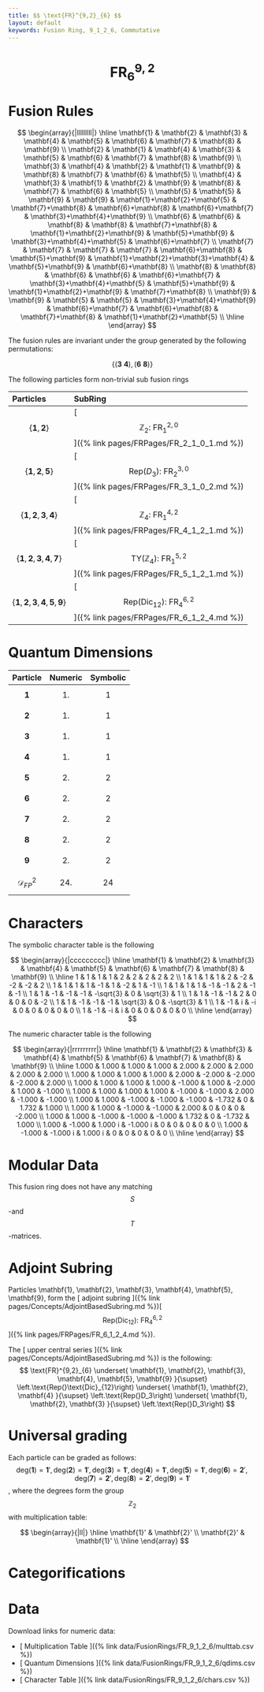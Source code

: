 ```yaml
---
title: $$ \text{FR}^{9,2}_{6} $$
layout: default
keywords: Fusion Ring, 9_1_2_6, Commutative
---
```

# $$ \text{FR}^{9,2}_{6} $$


# Fusion Rules

$$
\begin{array}{|lllllllll|}
\hline
 \mathbf{1} & \mathbf{2} & \mathbf{3} & \mathbf{4} & \mathbf{5} & \mathbf{6} & \mathbf{7} & \mathbf{8} & \mathbf{9} \\
 \mathbf{2} & \mathbf{1} & \mathbf{4} & \mathbf{3} & \mathbf{5} & \mathbf{6} & \mathbf{7} & \mathbf{8} & \mathbf{9} \\
 \mathbf{3} & \mathbf{4} & \mathbf{2} & \mathbf{1} & \mathbf{9} & \mathbf{8} & \mathbf{7} & \mathbf{6} & \mathbf{5} \\
 \mathbf{4} & \mathbf{3} & \mathbf{1} & \mathbf{2} & \mathbf{9} & \mathbf{8} & \mathbf{7} & \mathbf{6} & \mathbf{5} \\
 \mathbf{5} & \mathbf{5} & \mathbf{9} & \mathbf{9} & \mathbf{1}+\mathbf{2}+\mathbf{5} & \mathbf{7}+\mathbf{8} & \mathbf{6}+\mathbf{8} & \mathbf{6}+\mathbf{7} & \mathbf{3}+\mathbf{4}+\mathbf{9} \\
 \mathbf{6} & \mathbf{6} & \mathbf{8} & \mathbf{8} & \mathbf{7}+\mathbf{8} & \mathbf{1}+\mathbf{2}+\mathbf{9} & \mathbf{5}+\mathbf{9} & \mathbf{3}+\mathbf{4}+\mathbf{5} & \mathbf{6}+\mathbf{7} \\
 \mathbf{7} & \mathbf{7} & \mathbf{7} & \mathbf{7} & \mathbf{6}+\mathbf{8} & \mathbf{5}+\mathbf{9} & \mathbf{1}+\mathbf{2}+\mathbf{3}+\mathbf{4} & \mathbf{5}+\mathbf{9} & \mathbf{6}+\mathbf{8} \\
 \mathbf{8} & \mathbf{8} & \mathbf{6} & \mathbf{6} & \mathbf{6}+\mathbf{7} & \mathbf{3}+\mathbf{4}+\mathbf{5} & \mathbf{5}+\mathbf{9} & \mathbf{1}+\mathbf{2}+\mathbf{9} & \mathbf{7}+\mathbf{8} \\
 \mathbf{9} & \mathbf{9} & \mathbf{5} & \mathbf{5} & \mathbf{3}+\mathbf{4}+\mathbf{9} & \mathbf{6}+\mathbf{7} & \mathbf{6}+\mathbf{8} & \mathbf{7}+\mathbf{8} & \mathbf{1}+\mathbf{2}+\mathbf{5} \\
\hline
\end{array}
$$


The fusion rules are invariant under the group generated by the following permutations:

$$ \{(\mathbf{3} \  \mathbf{4}), (\mathbf{6} \  \mathbf{8})\} $$


The following particles form non-trivial sub fusion rings

| Particles | SubRing |
| :------ | :------ |
| $$ \{\mathbf{1},\mathbf{2}\} $$ | [ $$ \mathbb{Z}_2:\ \text{FR}^{2,0}_{1} $$ ]({% link pages/FRPages/FR_2_1_0_1.md %}) |
| $$ \{\mathbf{1},\mathbf{2},\mathbf{5}\} $$ | [ $$ \left.\text{Rep(}D_3\right):\ \text{FR}^{3,0}_{2} $$ ]({% link pages/FRPages/FR_3_1_0_2.md %}) |
| $$ \{\mathbf{1},\mathbf{2},\mathbf{3},\mathbf{4}\} $$ | [ $$ \mathbb{Z}_4:\ \text{FR}^{4,2}_{1} $$ ]({% link pages/FRPages/FR_4_1_2_1.md %}) |
| $$ \{\mathbf{1},\mathbf{2},\mathbf{3},\mathbf{4},\mathbf{7}\} $$ | [ $$ \left.\text{TY(}\mathbb{Z}_4\right):\ \text{FR}^{5,2}_{1} $$ ]({% link pages/FRPages/FR_5_1_2_1.md %}) |
| $$ \{\mathbf{1},\mathbf{2},\mathbf{3},\mathbf{4},\mathbf{5},\mathbf{9}\} $$ | [ $$ \left.\text{Rep(}\text{Dic}_{12}\right):\ \text{FR}^{6,2}_{4} $$ ]({% link pages/FRPages/FR_6_1_2_4.md %}) |

# Quantum Dimensions

| Particle | Numeric | Symbolic |
| :------ | :------ | :------ |
| $$ \mathbf{1} $$ | $$ 1. $$ | $$ 1 $$ |
| $$ \mathbf{2} $$ | $$ 1. $$ | $$ 1 $$ |
| $$ \mathbf{3} $$ | $$ 1. $$ | $$ 1 $$ |
| $$ \mathbf{4} $$ | $$ 1. $$ | $$ 1 $$ |
| $$ \mathbf{5} $$ | $$ 2. $$ | $$ 2 $$ |
| $$ \mathbf{6} $$ | $$ 2. $$ | $$ 2 $$ |
| $$ \mathbf{7} $$ | $$ 2. $$ | $$ 2 $$ |
| $$ \mathbf{8} $$ | $$ 2. $$ | $$ 2 $$ |
| $$ \mathbf{9} $$ | $$ 2. $$ | $$ 2 $$ |
| $$ \mathcal{D}_{FP}^2 $$ | $$ 24. $$ | $$ 24 $$ |

# Characters

The symbolic character table is the following

$$
\begin{array}{|ccccccccc|}
\hline
 \mathbf{1} & \mathbf{2} & \mathbf{3} & \mathbf{4} & \mathbf{5} & \mathbf{6} & \mathbf{7} & \mathbf{8} & \mathbf{9} \\
\hline
 1 & 1 & 1 & 1 & 2 & 2 & 2 & 2 & 2 \\
 1 & 1 & 1 & 1 & 2 & -2 & -2 & -2 & 2 \\
 1 & 1 & 1 & 1 & -1 & 1 & -2 & 1 & -1 \\
 1 & 1 & 1 & 1 & -1 & -1 & 2 & -1 & -1 \\
 1 & 1 & -1 & -1 & -1 & -\sqrt{3} & 0 & \sqrt{3} & 1 \\
 1 & 1 & -1 & -1 & 2 & 0 & 0 & 0 & -2 \\
 1 & 1 & -1 & -1 & -1 & \sqrt{3} & 0 & -\sqrt{3} & 1 \\
 1 & -1 & i & -i & 0 & 0 & 0 & 0 & 0 \\
 1 & -1 & -i & i & 0 & 0 & 0 & 0 & 0 \\
\hline
\end{array}
$$

The numeric character table is the following

$$
\begin{array}{|rrrrrrrrr|}
\hline
 \mathbf{1} & \mathbf{2} & \mathbf{3} & \mathbf{4} & \mathbf{5} & \mathbf{6} & \mathbf{7} & \mathbf{8} & \mathbf{9} \\
\hline
 1.000 & 1.000 & 1.000 & 1.000 & 2.000 & 2.000 & 2.000 & 2.000 & 2.000 \\
 1.000 & 1.000 & 1.000 & 1.000 & 2.000 & -2.000 & -2.000 & -2.000 & 2.000 \\
 1.000 & 1.000 & 1.000 & 1.000 & -1.000 & 1.000 & -2.000 & 1.000 & -1.000 \\
 1.000 & 1.000 & 1.000 & 1.000 & -1.000 & -1.000 & 2.000 & -1.000 & -1.000 \\
 1.000 & 1.000 & -1.000 & -1.000 & -1.000 & -1.732 & 0 & 1.732 & 1.000 \\
 1.000 & 1.000 & -1.000 & -1.000 & 2.000 & 0 & 0 & 0 & -2.000 \\
 1.000 & 1.000 & -1.000 & -1.000 & -1.000 & 1.732 & 0 & -1.732 & 1.000 \\
 1.000 & -1.000 & 1.000 i & -1.000 i & 0 & 0 & 0 & 0 & 0 \\
 1.000 & -1.000 & -1.000 i & 1.000 i & 0 & 0 & 0 & 0 & 0 \\
\hline
\end{array}
$$

# Modular Data

This fusion ring does not have any matching $$ S $$-and $$ T $$-matrices.

# Adjoint Subring

Particles \mathbf{1}, \mathbf{2}, \mathbf{3}, \mathbf{4}, \mathbf{5}, \mathbf{9}, form the [ adjoint subring ]({% link pages/Concepts/AdjointBasedSubring.md %})[ $$ \left.\text{Rep(}\text{Dic}_{12}\right):\ \text{FR}^{6,2}_{4} $$ ]({% link pages/FRPages/FR_6_1_2_4.md %}).

The [ upper central series ]({% link pages/Concepts/AdjointBasedSubring.md %}) is the following:
$$ \text{FR}^{9,2}_{6} \underset{ \mathbf{1}, \mathbf{2}, \mathbf{3}, \mathbf{4}, \mathbf{5}, \mathbf{9} }{\supset}  \left.\text{Rep(}\text{Dic}_{12}\right) \underset{ \mathbf{1}, \mathbf{2}, \mathbf{4} }{\supset}  \left.\text{Rep(}D_3\right) \underset{ \mathbf{1}, \mathbf{2}, \mathbf{3} }{\supset}  \left.\text{Rep(}D_3\right) $$

# Universal grading

Each particle can be graded as follows: $$ \text{deg}(\mathbf{1}) = \mathbf{1}', \text{deg}(\mathbf{2}) = \mathbf{1}', \text{deg}(\mathbf{3}) = \mathbf{1}', \text{deg}(\mathbf{4}) = \mathbf{1}', \text{deg}(\mathbf{5}) = \mathbf{1}', \text{deg}(\mathbf{6}) = \mathbf{2}', \text{deg}(\mathbf{7}) = \mathbf{2}', \text{deg}(\mathbf{8}) = \mathbf{2}', \text{deg}(\mathbf{9}) = \mathbf{1}' $$, where the degrees form the group $$ \mathbb{Z}_2 $$ with multiplication table:

$$
\begin{array}{|ll|}
\hline
 \mathbf{1}' & \mathbf{2}' \\
 \mathbf{2}' & \mathbf{1}' \\
\hline
\end{array}
$$

# Categorifications



# Data

Download links for numeric data:

* [ Multiplication Table ]({% link data/FusionRings/FR_9_1_2_6/multtab.csv %})
* [ Quantum Dimensions ]({% link data/FusionRings/FR_9_1_2_6/qdims.csv %})
* [ Character Table ]({% link data/FusionRings/FR_9_1_2_6/chars.csv %})